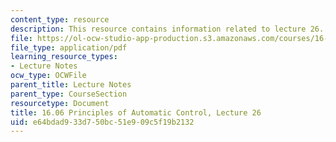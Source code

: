 ```yaml
---
content_type: resource
description: This resource contains information related to lecture 26.
file: https://ol-ocw-studio-app-production.s3.amazonaws.com/courses/16-06-principles-of-automatic-control-fall-2012/e64bdad933d750bc51e909c5f19b2132_MIT16_06F12_Lecture_26.pdf
file_type: application/pdf
learning_resource_types:
- Lecture Notes
ocw_type: OCWFile
parent_title: Lecture Notes
parent_type: CourseSection
resourcetype: Document
title: 16.06 Principles of Automatic Control, Lecture 26
uid: e64bdad9-33d7-50bc-51e9-09c5f19b2132
---
```


